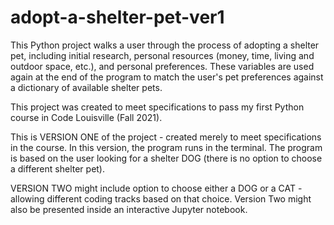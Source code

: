 # adopt-a-shelter-pet-ver1
This Python project walks a user through the process of adopting a shelter pet, including initial research, personal resources (money, time, living and outdoor space, etc.), and personal preferences. These variables are used again at the end of the program to match the user's pet preferences against a dictionary of available shelter pets. 

This project was created to meet specifications to pass my first Python course in Code Louisville (Fall 2021).

This is VERSION ONE of the project - created merely to meet specifications in the course. In this version, the program runs in the terminal. The program is based on the user looking for a shelter DOG (there is no option to choose a different shelter pet).

VERSION TWO might include option to choose either a DOG or a CAT - allowing different coding tracks based on that choice. Version Two might also be presented inside an interactive Jupyter notebook. 
